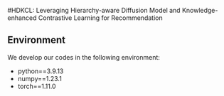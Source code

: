 #HDKCL: Leveraging Hierarchy-aware Diffusion Model and  Knowledge-enhanced Contrastive Learning  for Recommendation



## Environment

We develop our codes in the following environment:

- python==3.9.13
- numpy==1.23.1
- torch==1.11.0





